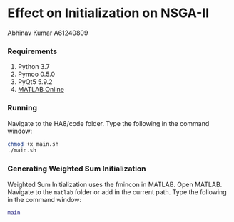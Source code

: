 # Effect on Initialization on NSGA-II

Abhinav Kumar
A61240809

### Requirements
1. Python 3.7
2. Pymoo 0.5.0
3. PyQt5 5.9.2
4. [MATLAB Online](https://matlab.mathworks.com/)

### Running

Navigate to the HA8/code folder. Type the following in the command window:
```bash
chmod +x main.sh
./main.sh
```

### Generating Weighted Sum Initialization

Weighted Sum Initialization uses the fmincon in MATLAB. Open MATLAB. 
Navigate to the `matlab` folder or add in the current path. Type the following in the command window:

```matlab
main
```
